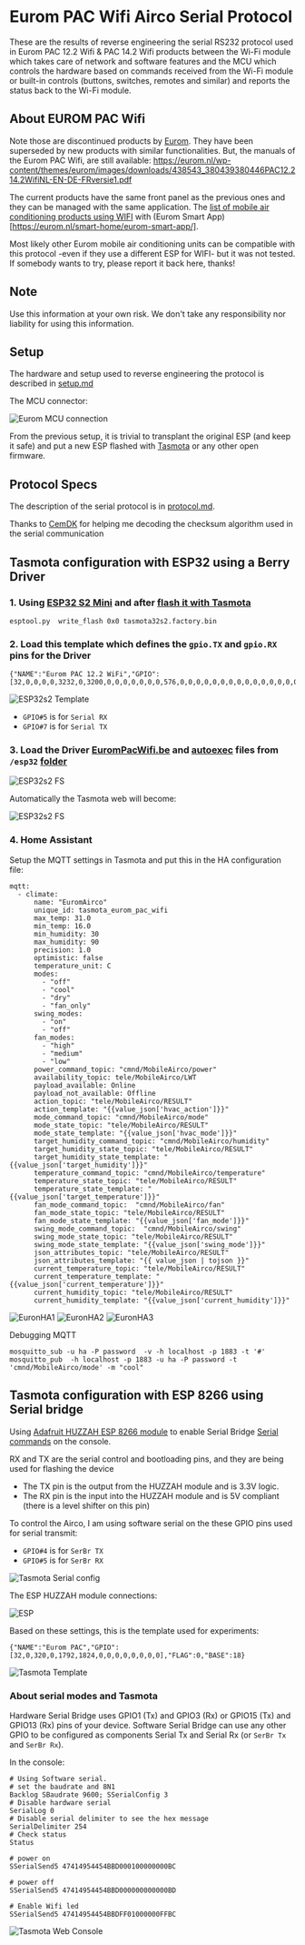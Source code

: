 # Eurom PAC Wifi Airco Serial Protocol

These are the results of reverse engineering the serial RS232 protocol used in Eurom PAC 12.2 Wifi & PAC 14.2 Wifi products between the Wi-Fi module which takes care of network and software features and the MCU which controls the hardware based on commands received from the Wi-Fi module or built-in controls (buttons, switches, remotes and similar) and reports the status back to the Wi-Fi module. 

## About EUROM PAC Wifi

Note those are discontinued products by [Eurom](https://eurom.nl/). They have been superseded by new products with similar functionalities.
But, the manuals of the Eurom PAC Wifi, are still available: https://eurom.nl/wp-content/themes/eurom/images/downloads/438543_380439380446PAC12.214.2WifiNL-EN-DE-FRversie1.pdf

The current products have the same front panel as the previous ones and they can be managed with the same application. The [list of mobile air conditioning products using WIFI](https://eurom.nl/en/product-category/climate-control/mobile-airconditioners/?filter_bediening=eurom-smart-app-en&query_type_bediening=or) with (Eurom Smart App)[https://eurom.nl/smart-home/eurom-smart-app/]. 

Most likely other Eurom mobile air conditioning units can be compatible with this protocol -even if they use a different ESP for WIFI- but it was not tested. If somebody wants to try, please report it back here, thanks!

## Note

Use this information at your own risk. We don't take any responsibility nor liability for using this information.

## Setup

The hardware and setup used to reverse engineering the protocol is described in [setup.md](setup.md)

The MCU connector:

![Eurom MCU connection](eurom_mcu5.jpg)

From the previous setup, it is trivial to transplant the original ESP (and keep it safe) and put a new ESP flashed with [Tasmota](https://tasmota.github.io/docs/)  or any other open firmware.

## Protocol Specs

The description of the serial protocol is in [protocol.md](protocol.md).

Thanks to [CemDK](https://github.com/CemDK) for helping me decoding the checksum algorithm used in the serial communication


## Tasmota configuration with ESP32 using a Berry Driver

### 1. Using [ESP32 S2 Mini](https://www.wemos.cc/en/latest/s2/s2_mini.html) and after [flash it with Tasmota](https://templates.blakadder.com/s2_mini.html)
```
esptool.py  write_flash 0x0 tasmota32s2.factory.bin
```

### 2. Load this template which defines the `gpio.TX` and `gpio.RX` pins for the Driver
```
{"NAME":"Eurom PAC 12.2 WiFi","GPIO":[32,0,0,0,0,3232,0,3200,0,0,0,0,0,0,0,576,0,0,0,0,0,0,0,0,0,0,0,0,0,0,0,0,0,0,0,0],"FLAG":0,"BASE":1}
```

![ESP32s2 Template](esp32s2_template1.png "ESP32s2 Template")

* `GPIO#5` is for `Serial RX`
* `GPIO#7` is for `Serial TX`

### 3. Load the Driver [EuromPacWifi.be](./esp32/EuromPacWifi.be) and [autoexec](./esp32/autoexec.be) files from `/esp32` [folder](./esp32/)

![ESP32s2 FS](esp32s2_fs.png "ESP32s2 FS")

Automatically the Tasmota web will become:

![ESP32s2 FS](esp32s2_driver.png "ESP32s2 FS")


### 4. Home Assistant

Setup the MQTT settings in Tasmota and put this in the HA configuration file:
```
mqtt:
  - climate:
      name: "EuromAirco"
      unique_id: tasmota_eurom_pac_wifi
      max_temp: 31.0
      min_temp: 16.0
      min_humidity: 30
      max_humidity: 90
      precision: 1.0
      optimistic: false
      temperature_unit: C
      modes:
        - "off"
        - "cool"
        - "dry"
        - "fan_only"
      swing_modes:
        - "on"
        - "off"
      fan_modes:
        - "high"
        - "medium"
        - "low"
      power_command_topic: "cmnd/MobileAirco/power"
      availability_topic: tele/MobileAirco/LWT
      payload_available: Online
      payload_not_available: Offline
      action_topic: "tele/MobileAirco/RESULT"
      action_template: "{{value_json['hvac_action']}}"
      mode_command_topic: "cmnd/MobileAirco/mode"
      mode_state_topic: "tele/MobileAirco/RESULT"
      mode_state_template: "{{value_json['hvac_mode']}}"
      target_humidity_command_topic: "cmnd/MobileAirco/humidity"
      target_humidity_state_topic: "tele/MobileAirco/RESULT"
      target_humidity_state_template: "{{value_json['target_humidity']}}"
      temperature_command_topic: "cmnd/MobileAirco/temperature"
      temperature_state_topic: "tele/MobileAirco/RESULT"
      temperature_state_template: "{{value_json['target_temperature']}}"
      fan_mode_command_topic:  "cmnd/MobileAirco/fan"
      fan_mode_state_topic: "tele/MobileAirco/RESULT"
      fan_mode_state_template: "{{value_json['fan_mode']}}"
      swing_mode_command_topic:  "cmnd/MobileAirco/swing"
      swing_mode_state_topic: "tele/MobileAirco/RESULT"
      swing_mode_state_template: "{{value_json['swing_mode']}}"
      json_attributes_topic: "tele/MobileAirco/RESULT"
      json_attributes_template: "{{ value_json | tojson }}"
      current_temperature_topic: "tele/MobileAirco/RESULT"
      current_temperature_template: "{{value_json['current_temperature']}}"
      current_humidity_topic: "tele/MobileAirco/RESULT"
      current_humidity_template: "{{value_json['current_humidity']}}"
```

![EuronHA1](eurom_ha1.png)
![EuronHA2](eurom_ha2.png)
![EuronHA3](eurom_ha3.png)


Debugging MQTT
```
mosquitto_sub -u ha -P password  -v -h localhost -p 1883 -t '#'
mosquitto_pub  -h localhost -p 1883 -u ha -P password -t 'cmnd/MobileAirco/mode' -m "cool"
```


## Tasmota configuration with ESP 8266 using Serial bridge

Using [Adafruit HUZZAH ESP 8266 module](https://templates.blakadder.com/adafruit_HUZZAH.html) to enable Serial Bridge [Serial commands](https://tasmota.github.io/docs/Commands/#rf-bridge) on the console.

RX and TX are the serial control and bootloading pins, and they are being used for flashing the device

* The TX pin is the output from the HUZZAH module and is 3.3V logic.
* The RX pin is the input into the HUZZAH module and is 5V compliant (there is a level shifter on this pin)

To control the Airco, I am using software serial on the these GPIO pins used for serial transmit:

 * `GPIO#4` is for `SerBr TX`
 * `GPIO#5` is for `SerBr RX`

![Tasmota Serial config](tasmota-serialbridge.png)

The ESP HUZZAH module connections:

![ESP](esp.jpg)


Based on these settings, this is the template used for experiments:

```
{"NAME":"Eurom PAC","GPIO":[32,0,320,0,1792,1824,0,0,0,0,0,0,0,0],"FLAG":0,"BASE":18}
```

![Tasmota Template](tasmota-settings.png)

### About serial modes and Tasmota

Hardware Serial Bridge uses GPIO1 (Tx) and GPIO3 (Rx) or GPIO15 (Tx) and GPIO13 (Rx) pins of your device. Software Serial Bridge can use any other GPIO to be configured as components Serial Tx and Serial Rx (or `SerBr Tx` and `SerBr Rx`). 

In the console:
```
# Using Software serial. 
# set the baudrate and 8N1
Backlog SBaudrate 9600; SSerialConfig 3
# Disable hardware serial
SerialLog 0
# Disable serial delimiter to see the hex message
SerialDelimiter 254
# Check status
Status

# power on
SSerialSend5 47414954454BBD000100000000BC

# power off
SSerialSend5 47414954454BBD000000000000BD

# Enable Wifi led
SSerialSend5 47414954454BBDFF01000000FFBC
```

![Tasmota Web Console](tasmota-usage.png)

